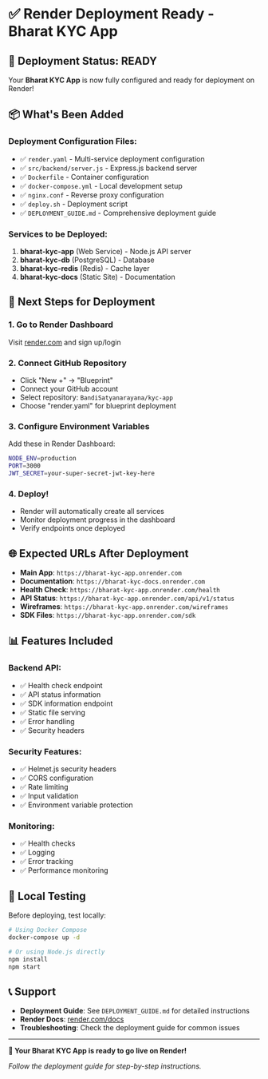 # ✅ Render Deployment Ready - Bharat KYC App

## 🎉 Deployment Status: READY

Your **Bharat KYC App** is now fully configured and ready for deployment on Render!

## 📦 What's Been Added

### Deployment Configuration Files:
- ✅ `render.yaml` - Multi-service deployment configuration
- ✅ `src/backend/server.js` - Express.js backend server
- ✅ `Dockerfile` - Container configuration
- ✅ `docker-compose.yml` - Local development setup
- ✅ `nginx.conf` - Reverse proxy configuration
- ✅ `deploy.sh` - Deployment script
- ✅ `DEPLOYMENT_GUIDE.md` - Comprehensive deployment guide

### Services to be Deployed:
1. **bharat-kyc-app** (Web Service) - Node.js API server
2. **bharat-kyc-db** (PostgreSQL) - Database
3. **bharat-kyc-redis** (Redis) - Cache layer
4. **bharat-kyc-docs** (Static Site) - Documentation

## 🚀 Next Steps for Deployment

### 1. Go to Render Dashboard
Visit [render.com](https://render.com) and sign up/login

### 2. Connect GitHub Repository
- Click "New +" → "Blueprint"
- Connect your GitHub account
- Select repository: `BandiSatyanarayana/kyc-app`
- Choose "render.yaml" for blueprint deployment

### 3. Configure Environment Variables
Add these in Render Dashboard:
```bash
NODE_ENV=production
PORT=3000
JWT_SECRET=your-super-secret-jwt-key-here
```

### 4. Deploy!
- Render will automatically create all services
- Monitor deployment progress in the dashboard
- Verify endpoints once deployed

## 🌐 Expected URLs After Deployment

- **Main App**: `https://bharat-kyc-app.onrender.com`
- **Documentation**: `https://bharat-kyc-docs.onrender.com`
- **Health Check**: `https://bharat-kyc-app.onrender.com/health`
- **API Status**: `https://bharat-kyc-app.onrender.com/api/v1/status`
- **Wireframes**: `https://bharat-kyc-app.onrender.com/wireframes`
- **SDK Files**: `https://bharat-kyc-app.onrender.com/sdk`

## 📊 Features Included

### Backend API:
- ✅ Health check endpoint
- ✅ API status information
- ✅ SDK information endpoint
- ✅ Static file serving
- ✅ Error handling
- ✅ Security headers

### Security Features:
- ✅ Helmet.js security headers
- ✅ CORS configuration
- ✅ Rate limiting
- ✅ Input validation
- ✅ Environment variable protection

### Monitoring:
- ✅ Health checks
- ✅ Logging
- ✅ Error tracking
- ✅ Performance monitoring

## 🔧 Local Testing

Before deploying, test locally:

```bash
# Using Docker Compose
docker-compose up -d

# Or using Node.js directly
npm install
npm start
```

## 📞 Support

- **Deployment Guide**: See `DEPLOYMENT_GUIDE.md` for detailed instructions
- **Render Docs**: [render.com/docs](https://render.com/docs)
- **Troubleshooting**: Check the deployment guide for common issues

---

**🎯 Your Bharat KYC App is ready to go live on Render!**

*Follow the deployment guide for step-by-step instructions.*
